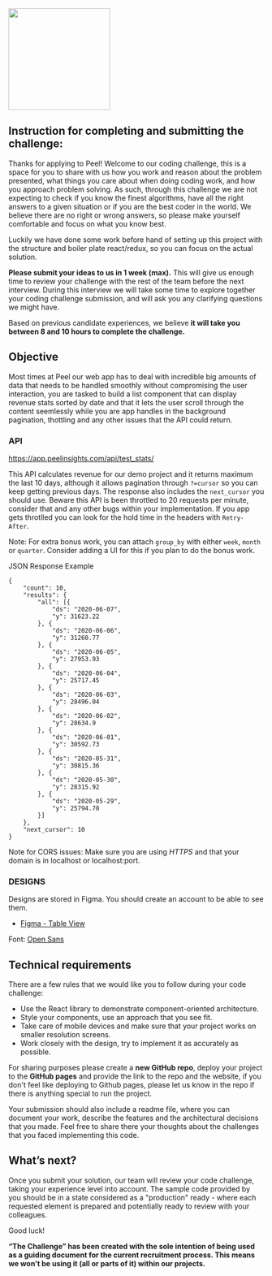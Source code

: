 <img src="https://app.peelinsights.com/cdn/img/peel_black.svg" width=200>

## Instruction for completing and submitting the challenge:

Thanks for applying to Peel! 
Welcome to our coding challenge, this is a space for you to share with us how you work and reason about the problem presented, what things you care about when doing coding work, and how you approach problem solving. As such, through this challenge we are not expecting to check if you know the finest algorithms, have all the right answers to a given situation or if you are the best coder in the world. We believe there are no right or wrong answers, so please make yourself comfortable and focus on what you know best.

Luckily we have done some work before hand of setting up this project with the structure and boiler plate react/redux, so you can focus on the actual solution.

**Please submit your ideas to us in 1 week (max).** This will give us enough time to review your challenge with the rest of the team before the next interview. During this interview we will take some time to explore together your coding challenge submission, and will ask you any clarifying questions we might have.

Based on previous candidate experiences, we believe **it will take you between 8 and 10 hours to complete the challenge.** 

## Objective

Most times at Peel our web app has to deal with incredible big amounts of data that needs to be handled smoothly without compromising the user interaction, you are tasked to build a list component that can display revenue stats sorted by date and that it lets the user scroll through the content seemlessly while you are app handles in the background pagination, thottling and any other issues that the API could return.


### API
https://app.peelinsights.com/api/test_stats/

This API calculates revenue for our demo project and it returns maximum the last 10 days, although it allows pagination through `?=cursor` so you can keep getting previous days. The response also includes the `next_cursor` you should use.
Beware this API is been throttled to 20 requests per minute, consider that and any other bugs within your implementation. If you app gets throtlled you can look for the hold time in the headers with `Retry-After`.

Note: For extra bonus work, you can attach `group_by` with either `week`, `month` or `quarter`. Consider adding a UI for this if you plan to do the bonus work.

JSON Response Example
```
{
	"count": 10,
	"results": {
		"all": [{
			"ds": "2020-06-07",
			"y": 31623.22
		}, {
			"ds": "2020-06-06",
			"y": 31260.77
		}, {
			"ds": "2020-06-05",
			"y": 27953.93
		}, {
			"ds": "2020-06-04",
			"y": 25717.45
		}, {
			"ds": "2020-06-03",
			"y": 28496.04
		}, {
			"ds": "2020-06-02",
			"y": 28634.9
		}, {
			"ds": "2020-06-01",
			"y": 30592.73
		}, {
			"ds": "2020-05-31",
			"y": 30815.36
		}, {
			"ds": "2020-05-30",
			"y": 28315.92
		}, {
			"ds": "2020-05-29",
			"y": 25794.78
		}]
	},
	"next_cursor": 10
}
```

Note for CORS issues: Make sure you are using *HTTPS* and that your domain is in localhost or localhost:port.

### DESIGNS
Designs are stored in Figma. You should create an account to be able to see them.

- [Figma - Table View](https://www.figma.com/file/m2Zgd0gxDoHlFFq0zaKTKb/JS-Challenge?node-id=1%3A6)


Font: [Open Sans](https://fonts.google.com/specimen/Open+Sans)


## Technical requirements
There are a few rules that we would like you to follow during your code challenge:
  - Use the React library to demonstrate component-oriented architecture.
  - Style your components, use an approach that you see fit.
  - Take care of mobile devices and make sure that your project works on smaller resolution screens.
  - Work closely with the design, try to implement it as accurately as possible.

For sharing purposes please create a **new GitHub repo**, deploy your project to the **GitHub pages** and provide the link to the repo and the website, if you don't feel like deploying to Github pages, please let us know in the repo if there is anything special to run the project.

Your submission should also include a readme file, where you can document your work, describe the features and the architectural decisions that you made. Feel free to share there your thoughts about the challenges that you faced implementing this code.


## What’s next?
Once you submit your solution, our team will review your code challenge, taking your experience level into account. The sample code provided by you should be in a state considered as a "production" ready - where each requested element is prepared and potentially ready to review with your colleagues.


Good luck!

**“The Challenge” has been created with the sole intention of being used as a guiding document for the current recruitment process. This means we won't be using it (all or parts of it) within our projects.**
